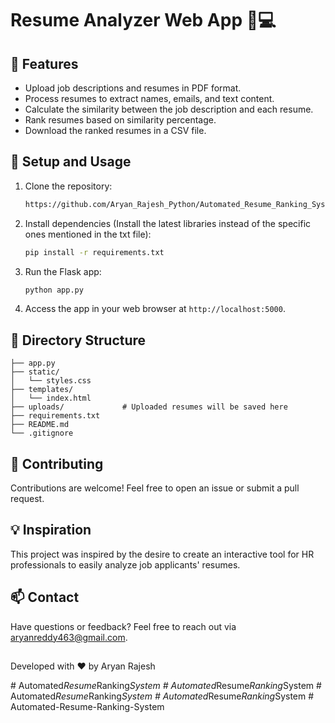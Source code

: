 # Resume Analyzer Web App :memo::computer:

## :rocket: Features

- Upload job descriptions and resumes in PDF format.
- Process resumes to extract names, emails, and text content.
- Calculate the similarity between the job description and each resume.
- Rank resumes based on similarity percentage.
- Download the ranked resumes in a CSV file.

## :wrench: Setup and Usage

1. Clone the repository:
   ```sh
   https://github.com/Aryan_Rajesh_Python/Automated_Resume_Ranking_System.git
   ```


2. Install dependencies (Install the latest libraries instead of the specific ones mentioned in the txt file):
   ```sh
   pip install -r requirements.txt
   ```

3. Run the Flask app:
   ```sh
   python app.py
   ```

5. Access the app in your web browser at `http://localhost:5000`.

## :file_folder: Directory Structure

```
├── app.py
├── static/
│   └── styles.css
├── templates/
│   └── index.html
├── uploads/             # Uploaded resumes will be saved here
├── requirements.txt
├── README.md
└── .gitignore
```


## :memo: Contributing

Contributions are welcome! Feel free to open an issue or submit a pull request.

## :bulb: Inspiration

This project was inspired by the desire to create an interactive tool for HR professionals to easily analyze job applicants' resumes.

## :mailbox: Contact

Have questions or feedback? Feel free to reach out via [aryanreddy463@gmail.com](mailto:aryanreddy463@gmail.com).

##
Developed with :heart: by Aryan Rajesh


#   A u t o m a t e d _ R e s u m e _ R a n k i n g _ S y s t e m  
 #   A u t o m a t e d _ R e s u m e _ R a n k i n g _ S y s t e m  
 #   A u t o m a t e d _ R e s u m e _ R a n k i n g _ S y s t e m  
 #   A u t o m a t e d _ R e s u m e _ R a n k i n g _ S y s t e m  
 #   A u t o m a t e d - R e s u m e - R a n k i n g - S y s t e m  
 
